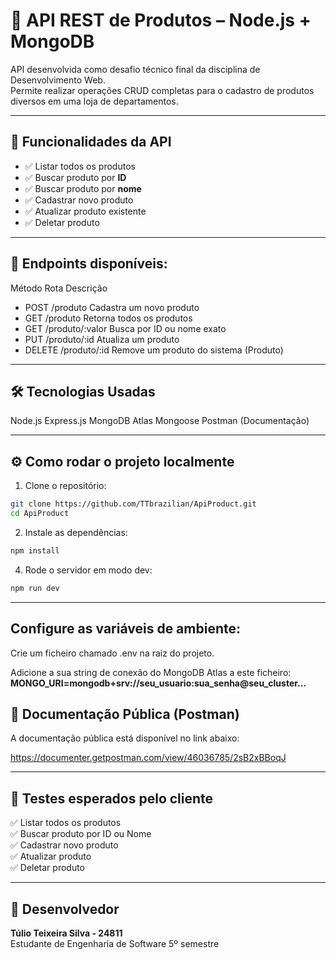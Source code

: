 # 🛒 API REST de Produtos – Node.js + MongoDB

API desenvolvida como desafio técnico final da disciplina de Desenvolvimento Web.  
Permite realizar operações CRUD completas para o cadastro de produtos diversos em uma loja de departamentos.

---

## 🧠 Funcionalidades da API

- ✅ Listar todos os produtos  
- ✅ Buscar produto por **ID**  
- ✅ Buscar produto por **nome**  
- ✅ Cadastrar novo produto  
- ✅ Atualizar produto existente  
- ✅ Deletar produto  

---

## 🧾 Endpoints disponíveis:
Método	Rota	Descrição
- POST	/produto	Cadastra um novo produto
- GET	/produto	Retorna todos os produtos
- GET	/produto/:valor	Busca por ID ou nome exato
- PUT	/produto/:id	Atualiza um produto
- DELETE	/produto/:id	Remove um produto do sistema (Produto)



---

## 🛠️ Tecnologias Usadas

Node.js
Express.js
MongoDB Atlas
Mongoose
Postman (Documentação)


---

## ⚙️ Como rodar o projeto localmente

1. Clone o repositório:

```bash
git clone https://github.com/TTbrazilian/ApiProduct.git
cd ApiProduct
```

2. Instale as dependências:

```bash
npm install
```

4. Rode o servidor em modo dev:

```bash
npm run dev
```

---

## Configure as variáveis de ambiente:

Crie um ficheiro chamado .env na raiz do projeto.

Adicione a sua string de conexão do MongoDB Atlas a este ficheiro:
**MONGO_URI=mongodb+srv://seu_usuario:sua_senha@seu_cluster...**




## 📑 Documentação Pública (Postman)

A documentação pública está disponível no link abaixo:

   https://documenter.getpostman.com/view/46036785/2sB2xBBoqJ


---

## 🧪 Testes esperados pelo cliente

✅ Listar todos os produtos  
✅ Buscar produto por ID ou Nome  
✅ Cadastrar novo produto  
✅ Atualizar produto  
✅ Deletar produto

---

## 👤 Desenvolvedor

**Túlio Teixeira Silva - 24811**  
Estudante de Engenharia de Software 5º semestre
